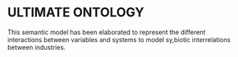 # ULTIMATE ONTOLOGY
This semantic model has been elaborated to represent the different interactions between variables and systems to model sy,biotic interrelations between industries.